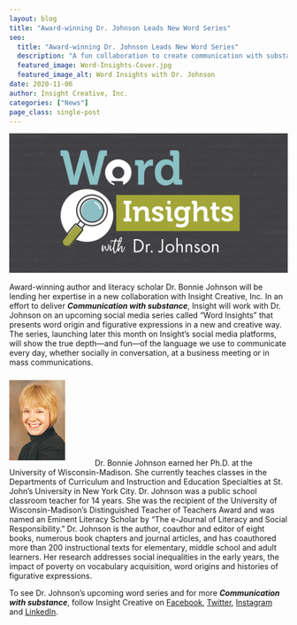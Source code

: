 ```yaml
---
layout: blog
title: "Award-winning Dr. Johnson Leads New Word Series"
seo:
  title: "Award-winning Dr. Johnson Leads New Word Series"
  description: "A fun collaboration to create communication with substance."
  featured_image: Word-Insights-Cover.jpg
  featured_image_alt: Word Insights with Dr. Johnson
date: 2020-11-06
author: Insight Creative, Inc.
categories: ["News"]
page_class: single-post
---
```


![Word Insights with Dr. Johnson](Word-Insights-Cover.jpg)

Award-winning author and literacy scholar Dr. Bonnie Johnson will be lending her expertise in a new collaboration with Insight Creative, Inc. In an effort to deliver _**Communication with substance**_, Insight will work with Dr. Johnson on an upcoming social media series called “Word Insights” that presents word origin and figurative expressions in a new and creative way. The series, launching later this month on Insight’s social media platforms, will show the true depth—and fun—of the language we use to communicate every day, whether socially in conversation, at a business meeting or in mass communications.

<p>
    <img data-aos="fade-up" src="Dr.Bonnie-Johnson.jpg" alt="Headshot of Dr. Bonnie Johnson" style="width: 20%;margin: 10px 50px 10px 0;" class="aos-init aos-animate">
    Dr. Bonnie Johnson earned her Ph.D. at the University of Wisconsin-Madison. She currently teaches classes in the Departments of Curriculum and Instruction and Education Specialties at St. John’s University in New York City. Dr. Johnson was a public school classroom teacher for 14 years. She was the recipient of the University of Wisconsin-Madison’s Distinguished Teacher of Teachers Award and was named an Eminent Literacy Scholar by “The e-Journal of Literacy and Social Responsibility.” Dr. Johnson is the author, coauthor and editor of eight books, numerous book chapters and journal articles, and has coauthored more than 200 instructional texts for elementary, middle school and adult learners. Her research addresses social inequalities in the early years, the impact of poverty on vocabulary acquisition, word origins and histories of figurative expressions.
</p>

To see Dr. Johnson’s upcoming word series and for more _**Communication with substance**_, follow Insight Creative on <a href="https://www.facebook.com/insightcreativeinc" target="_blank">Facebook</a>, <a href="https://twitter.com/insightwi" target="_blank">Twitter</a>, <a href="https://www.instagram.com/insightwi/" target="_blank">Instagram</a> and <a href="https://www.linkedin.com/company/498653/admin/" target="_blank">LinkedIn</a>.
